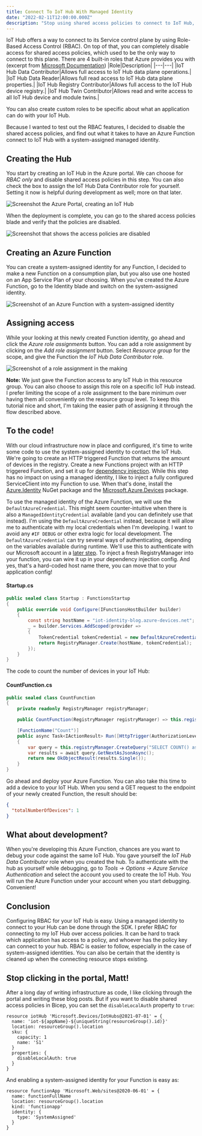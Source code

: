 ```yaml
---
title: Connect To IoT Hub With Managed Identity
date: "2022-02-11T12:00:00.000Z"
description: "Stop using shared access policies to connect to IoT Hub, and start using managed identities."
---
```


IoT Hub offers a way to connect to its Service control plane by using Role-Based Access Control (RBAC). On top of that, you can completely disable access for shared access policies, which used to be the only way to connect to this plane. There are 4 built-in roles that Azure provides you with (excerpt from [Microsoft Documentation][1])
|Role|Description|
|---|---|
|IoT Hub Data Contributor|Allows full access to IoT Hub data plane operations.|
|IoT Hub Data Reader|Allows full read access to IoT Hub data plane properties.|
|IoT Hub Registry Contributor|Allows full access to the IoT Hub device registry.|
|IoT Hub Twin Contributor|Allows read and write access to all IoT Hub device and module twins.|

You can also create custom roles to be specific about what an application can do with your IoT Hub.

Because I wanted to test out the RBAC features, I decided to disable the shared access policies, and find out what it takes to have an Azure Function connect to IoT Hub with a system-assigned managed identity.

## Creating the Hub
You start by creating an IoT Hub in the Azure portal. We can choose for *RBAC only* and disable shared access policies in this step. You can also check the box to assign the IoT Hub Data Contributor role for yourself. Setting it now is helpful during development as well; more on that later.

![Screenshot the Azure Portal, creating an IoT Hub](./images/create-iot-hub.png "Bye-bye policies!")

When the deployment is complete, you can go to the shared access policies blade and verify that the policies are disabled.

![Screenshot that shows the access policies are disabled](./images/policies-disabled.png "The policies are disabled")
## Creating an Azure Function
You can create a system-assigned identity for any Function, I decided to make a new Function on a consumption plan, but you also use one hosted on an App Service Plan of your choosing. When you've created the Azure Function, go to the Identity blade and switch on the system-assigned identity. 

![Screenshot of an Azure Function with a system-assigned identity](./images/identity-created.png "No more identity crisis")

## Assigning access
While your looking at this newly created Function identity, go ahead and click the *Azure role assignments* button. You can add a role assignment by clicking on the *Add role assignment* button. Select *Resource group* for the scope, and give the Function the *IoT Hub Data Contributor* role.

![Screenshot of a role assignment in the making](./images/add-role-assignment.png "Assigning a role")

**Note:** We just gave the Function access to any IoT Hub in this resource group. You can also choose to assign this role on a specific IoT Hub instead. I prefer limiting the scope of a role assignment to the bare minimum over having them all conveniently on the resource group level. To keep this tutorial nice and short, I'm taking the easier path of assigning it through the flow described above.

## To the code!
With our cloud infrastructure now in place and configured, it's time to write some code to use the system-assigned identity to contact the IoT Hub. We're going to create an HTTP triggered Function that returns the amount of devices in the registry. Create a new Functions project with an HTTP triggered Function, and set it up for [dependency injection][2]. While this step has no impact on using a managed identity, I like to inject a fully configured ServiceClient into my Function to use. When that's done, install the [Azure.Identity][3] NuGet package and the [Microsoft.Azure.Devices][4] package.

To use the managed identity of the Azure Function, we will use the `DefaultAzureCredential`. This might seem counter-intuitive when there is also a `ManagedIdentityCredential` available (and you can definitely use that instead). I'm using the `DefaultAzureCredential` instead, because it will allow me to authenticate with my local credentials when I'm developing. I want to avoid any `#IF DEBUG` or other extra logic for local development. The `DefaultAzureCredential` can try several ways of authenticating, depending on the variables available during runtime. We'll use this to authenticate with our Microsoft account in a [later step](#Development). To inject a fresh RegistryManager into your function, you can wire it up in your dependency injection config. And yes, that's a hard-coded host name there, you can move that to your application config!

#### Startup.cs
```cs
public sealed class Startup : FunctionsStartup
{
    public override void Configure(IFunctionsHostBuilder builder)
    {
        const string hostName = "iot-identity-blog.azure-devices.net";
        _ = builder.Services.AddScoped(provider =>
        {
            TokenCredential tokenCredential = new DefaultAzureCredential();
            return RegistryManager.Create(hostName, tokenCredential);
        });
    }
}
```

The code to count the number of devices in your IoT Hub:

#### CountFunction.cs
```cs
public sealed class CountFunction
{
    private readonly RegistryManager registryManager;

    public CountFunction(RegistryManager registryManager) => this.registryManager = registryManager;

    [FunctionName("Count")]
    public async Task<IActionResult> Run([HttpTrigger(AuthorizationLevel.Anonymous, "get")] HttpRequest req)
    {
        var query = this.registryManager.CreateQuery("SELECT COUNT() as totalNumberOfDevices FROM devices", 1);
        var results = await query.GetNextAsJsonAsync();
        return new OkObjectResult(results.Single());
    }
}
```

Go ahead and deploy your Azure Function. You can also take this time to add a device to your IoT Hub. When you send a GET request to the endpoint of your newly created Function, the result should be:
```json
{
  "totalNumberOfDevices": 1
}
```

## <a name="Development"></a>What about development?
When you're developing this Azure Function, chances are you want to debug your code against the same IoT Hub. You gave yourself the *IoT Hub Data Contributor* role when you created the hub. To authenticate with the hub as yourself while debugging, go to *Tools -> Options -> Azure Service Authentication* and select the account you used to create the IoT Hub. You will run the Azure Function under your account when you start debugging. Convenient!

## Conclusion
Configuring RBAC for your IoT Hub is easy. Using a managed identity to connect to your Hub can be done through the SDK. I prefer RBAC for connecting to my IoT Hub over access policies. It can be hard to track which application has access to a policy, and whoever has the policy key can connect to your hub. RBAC is easier to follow, especially in the case of system-assigned identities. You can also be certain that the identity is cleaned up when the connecting resource stops existing.

## Stop clicking in the portal, Matt!
After a long day of writing infrastructure as code, I like clicking through the portal and writing these blog posts. But if you want to disable shared access policies in Bicep, you can set the `disableLocalAuth` property to `true`:
```
resource iotHub 'Microsoft.Devices/IotHubs@2021-07-01' = {
  name: 'iot-${appName}-${uniqueString(resourceGroup().id)}'
  location: resourceGroup().location
  sku: {
    capacity: 1
    name: 'S1'
  }
  properties: {
    disableLocalAuth: true
  }
}
```

And enabling a system-assigned identity for your Function is easy as:
```
resource functionApp 'Microsoft.Web/sites@2020-06-01' = {
  name: functionFullName
  location: resourceGroup().location
  kind: 'functionapp'
  identity: {
    type: 'SystemAssigned'
  }
}
```

  [1]: https://docs.microsoft.com/en-us/azure/iot-hub/iot-hub-dev-guide-azure-ad-rbac?WT.mc_id=IoT-MVP-5004034#manage-access-to-iot-hub-by-using-azure-rbac-role-assignment
  [2]: https://docs.microsoft.com/en-us/azure/azure-functions/functions-dotnet-dependency-injection?WT.mc_id=IoT-MVP-5004034
  [3]: https://github.com/Azure/azure-sdk-for-net/blob/Azure.Identity_1.5.0/sdk/identity/Azure.Identity/README.md
  [4]: https://github.com/Azure/azure-iot-sdk-csharp